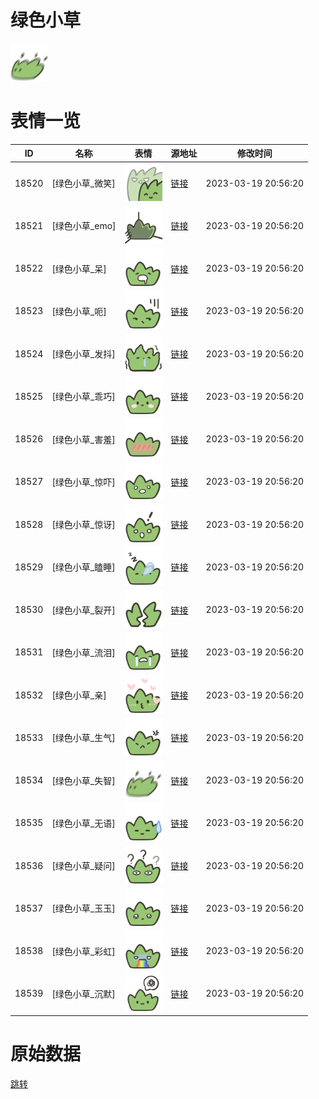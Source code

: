# 绿色小草

<img src="./cover.png" height="60" alt="cover" />

# 表情一览

|ID|名称|表情|源地址|修改时间|
|----|----|----|----|----|
|18520|[绿色小草_微笑]|<img src="./pic/018520_%5B绿色小草_微笑%5D.png" height="60" alt="微笑"/>|[链接](https://i0.hdslb.com/bfs/garb/36eeb2c7a9405b2ca6375cec0970910255fa52be.png)|2023-03-19 20:56:20|
|18521|[绿色小草_emo]|<img src="./pic/018521_%5B绿色小草_emo%5D.png" height="60" alt="emo"/>|[链接](https://i0.hdslb.com/bfs/garb/870320616f449dab31150172bc4675704c391a5d.png)|2023-03-19 20:56:20|
|18522|[绿色小草_呆]|<img src="./pic/018522_%5B绿色小草_呆%5D.png" height="60" alt="呆"/>|[链接](https://i0.hdslb.com/bfs/garb/de35729f3e8e86057a60182e70438ff6167eb98d.png)|2023-03-19 20:56:20|
|18523|[绿色小草_呃]|<img src="./pic/018523_%5B绿色小草_呃%5D.png" height="60" alt="呃"/>|[链接](https://i0.hdslb.com/bfs/garb/4cfc82aaece343453000967098828286992dc9b0.png)|2023-03-19 20:56:20|
|18524|[绿色小草_发抖]|<img src="./pic/018524_%5B绿色小草_发抖%5D.png" height="60" alt="发抖"/>|[链接](https://i0.hdslb.com/bfs/garb/4928abcf6aabf221f5c48d5f13ca8f12534151be.png)|2023-03-19 20:56:20|
|18525|[绿色小草_乖巧]|<img src="./pic/018525_%5B绿色小草_乖巧%5D.png" height="60" alt="乖巧"/>|[链接](https://i0.hdslb.com/bfs/garb/335a1b7e61df32b41a9f64955eef636c153b94cf.png)|2023-03-19 20:56:20|
|18526|[绿色小草_害羞]|<img src="./pic/018526_%5B绿色小草_害羞%5D.png" height="60" alt="害羞"/>|[链接](https://i0.hdslb.com/bfs/garb/58c0a46b653b907a9a8a5cb8bbd60ff4193bc2cc.png)|2023-03-19 20:56:20|
|18527|[绿色小草_惊吓]|<img src="./pic/018527_%5B绿色小草_惊吓%5D.png" height="60" alt="惊吓"/>|[链接](https://i0.hdslb.com/bfs/garb/1dab2aa9efd05382490c49339581f18951052978.png)|2023-03-19 20:56:20|
|18528|[绿色小草_惊讶]|<img src="./pic/018528_%5B绿色小草_惊讶%5D.png" height="60" alt="惊讶"/>|[链接](https://i0.hdslb.com/bfs/garb/c2847d9e70df56d70f9ae248ff3f782517077e90.png)|2023-03-19 20:56:20|
|18529|[绿色小草_瞌睡]|<img src="./pic/018529_%5B绿色小草_瞌睡%5D.png" height="60" alt="瞌睡"/>|[链接](https://i0.hdslb.com/bfs/garb/f72c3535b2de172afbcd8228a1e53c6bbf0e601d.png)|2023-03-19 20:56:20|
|18530|[绿色小草_裂开]|<img src="./pic/018530_%5B绿色小草_裂开%5D.png" height="60" alt="裂开"/>|[链接](https://i0.hdslb.com/bfs/garb/df809ca862d67f6caf2c598242af7cacc02e7f01.png)|2023-03-19 20:56:20|
|18531|[绿色小草_流泪]|<img src="./pic/018531_%5B绿色小草_流泪%5D.png" height="60" alt="流泪"/>|[链接](https://i0.hdslb.com/bfs/garb/c03f70f094a792a5e0b3a7f513177a49cd2b96d4.png)|2023-03-19 20:56:20|
|18532|[绿色小草_亲]|<img src="./pic/018532_%5B绿色小草_亲%5D.png" height="60" alt="亲"/>|[链接](https://i0.hdslb.com/bfs/garb/2846d52f3d0c985e0186f9be29b520f6e1f79a7c.png)|2023-03-19 20:56:20|
|18533|[绿色小草_生气]|<img src="./pic/018533_%5B绿色小草_生气%5D.png" height="60" alt="生气"/>|[链接](https://i0.hdslb.com/bfs/garb/6dacc37eff2f4c1ef19b56a273f7c708f198c7cd.png)|2023-03-19 20:56:20|
|18534|[绿色小草_失智]|<img src="./pic/018534_%5B绿色小草_失智%5D.png" height="60" alt="失智"/>|[链接](https://i0.hdslb.com/bfs/garb/6affdcf42f6564ca41388776c3d3a2547cada6ac.png)|2023-03-19 20:56:20|
|18535|[绿色小草_无语]|<img src="./pic/018535_%5B绿色小草_无语%5D.png" height="60" alt="无语"/>|[链接](https://i0.hdslb.com/bfs/garb/6f124eaa5586d93e83bbdd714d8daf02c0bcc6d1.png)|2023-03-19 20:56:20|
|18536|[绿色小草_疑问]|<img src="./pic/018536_%5B绿色小草_疑问%5D.png" height="60" alt="疑问"/>|[链接](https://i0.hdslb.com/bfs/garb/e234792aefb04a14ccf729f43f4997d2993b2513.png)|2023-03-19 20:56:20|
|18537|[绿色小草_玉玉]|<img src="./pic/018537_%5B绿色小草_玉玉%5D.png" height="60" alt="玉玉"/>|[链接](https://i0.hdslb.com/bfs/garb/a25f015fbda438e82bd9fa23cac6831e727d7f99.png)|2023-03-19 20:56:20|
|18538|[绿色小草_彩虹]|<img src="./pic/018538_%5B绿色小草_彩虹%5D.png" height="60" alt="彩虹"/>|[链接](https://i0.hdslb.com/bfs/garb/5108d70263ed462126a7e57422cfe69a94c7d5bc.png)|2023-03-19 20:56:20|
|18539|[绿色小草_沉默]|<img src="./pic/018539_%5B绿色小草_沉默%5D.png" height="60" alt="沉默"/>|[链接](https://i0.hdslb.com/bfs/garb/cab295dcac38cb79a4a9cf47675f964b4397f1df.png)|2023-03-19 20:56:20|

# 原始数据

[跳转](./raw.json)

